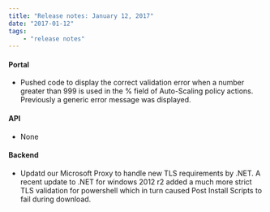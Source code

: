 ```yaml
---
title: "Release notes: January 12, 2017"
date: "2017-01-12"
tags:
    - "release notes"
---
```


#### Portal
+ Pushed code to display the correct validation error when a number greater than 999 is used in the % field of Auto-Scaling policy actions. Previously a generic error message was displayed. 

#### API
+ None 

#### Backend
+ Updatd our Microsoft Proxy to handle new TLS requirements by .NET. A recent update to .NET for windows 2012 r2 added a much more strict TLS validation for powershell which in turn caused Post Install Scripts to fail during download. 
